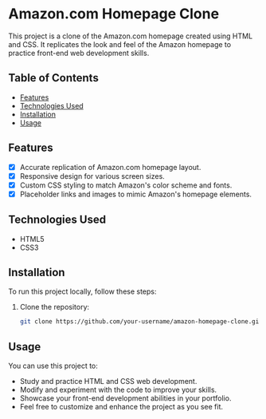 # Amazon.com Homepage Clone

This project is a clone of the Amazon.com homepage created using HTML and CSS. It replicates the look and feel of the Amazon homepage to practice front-end web development skills.

## Table of Contents

- [Features](#features)
- [Technologies Used](#technologies-used)
- [Installation](#installation)
- [Usage](#usage)



## Features

- [x] Accurate replication of Amazon.com homepage layout.
- [x] Responsive design for various screen sizes.
- [x] Custom CSS styling to match Amazon's color scheme and fonts.
- [x] Placeholder links and images to mimic Amazon's homepage elements.

## Technologies Used

- HTML5
- CSS3

## Installation

To run this project locally, follow these steps:

1. Clone the repository:

   ```bash
   git clone https://github.com/your-username/amazon-homepage-clone.git

## Usage
You can use this project to:

- Study and practice HTML and CSS web development.
- Modify and experiment with the code to improve your skills.
- Showcase your front-end development abilities in your portfolio.
- Feel free to customize and enhance the project as you see fit.